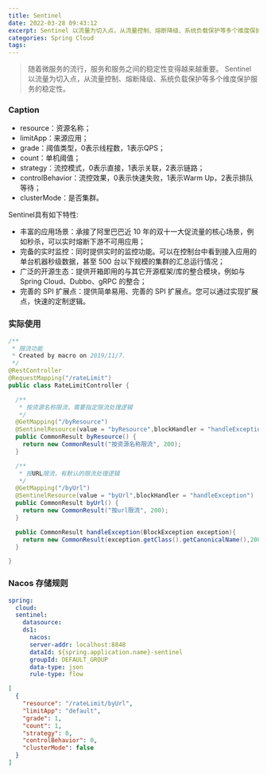 ```yaml
---
title: Sentinel
date: 2022-03-28 09:43:12
excerpt: Sentinel 以流量为切入点，从流量控制、熔断降级、系统负载保护等多个维度保护服务的稳定性。
categories: Spring Cloud
tags:
---
```


> 随着微服务的流行，服务和服务之间的稳定性变得越来越重要。 Sentinel 以流量为切入点，从流量控制、熔断降级、系统负载保护等多个维度保护服务的稳定性。


### Caption

- resource：资源名称；
- limitApp：来源应用；
- grade：阈值类型，0表示线程数，1表示QPS；
- count：单机阈值；
- strategy：流控模式，0表示直接，1表示关联，2表示链路；
- controlBehavior：流控效果，0表示快速失败，1表示Warm Up，2表示排队等待；
- clusterMode：是否集群。

Sentinel具有如下特性:

- 丰富的应用场景：承接了阿里巴巴近 10 年的双十一大促流量的核心场景，例如秒杀，可以实时熔断下游不可用应用；
- 完备的实时监控：同时提供实时的监控功能。可以在控制台中看到接入应用的单台机器秒级数据，甚至 500 台以下规模的集群的汇总运行情况；
- 广泛的开源生态：提供开箱即用的与其它开源框架/库的整合模块，例如与 Spring Cloud、Dubbo、gRPC 的整合；
- 完善的 SPI 扩展点：提供简单易用、完善的 SPI 扩展点。您可以通过实现扩展点，快速的定制逻辑。

### 实际使用

```java
/**
 * 限流功能
 * Created by macro on 2019/11/7.
 */
@RestController
@RequestMapping("/rateLimit")
public class RateLimitController {

  /**
   * 按资源名称限流，需要指定限流处理逻辑
   */
  @GetMapping("/byResource")
  @SentinelResource(value = "byResource",blockHandler = "handleException")
  public CommonResult byResource() {
    return new CommonResult("按资源名称限流", 200);
  }

  /**
   * 按URL限流，有默认的限流处理逻辑
   */
  @GetMapping("/byUrl")
  @SentinelResource(value = "byUrl",blockHandler = "handleException")
  public CommonResult byUrl() {
    return new CommonResult("按url限流", 200);
  }

  public CommonResult handleException(BlockException exception){
    return new CommonResult(exception.getClass().getCanonicalName(),200);
  }

}

```


### Nacos 存储规则

```yaml
spring:
  cloud:
  sentinel:
    datasource:
    ds1:
      nacos:
      server-addr: localhost:8848
      dataId: ${spring.application.name}-sentinel
      groupId: DEFAULT_GROUP
      data-type: json
      rule-type: flow


```


```json
[
  {
    "resource": "/rateLimit/byUrl",
    "limitApp": "default",
    "grade": 1,
    "count": 1,
    "strategy": 0,
    "controlBehavior": 0,
    "clusterMode": false
  }
]

```

